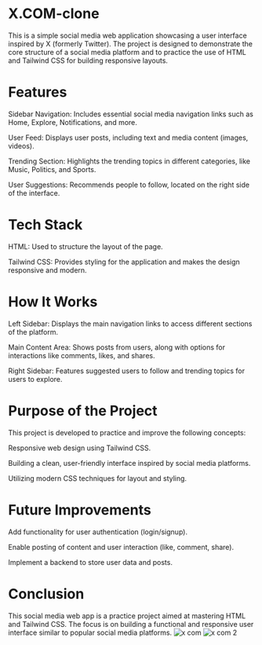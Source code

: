 # X.COM-clone

This is a simple social media web application showcasing a user interface inspired by X (formerly Twitter). The project is designed to demonstrate the core structure of a social media platform and to practice the use of HTML and Tailwind CSS for building responsive layouts.

# Features
Sidebar Navigation: Includes essential social media navigation links such as Home, Explore, Notifications, and more.

User Feed: Displays user posts, including text and media content (images, videos).

Trending Section: Highlights the trending topics in different categories, like Music, Politics, and Sports.

User Suggestions: Recommends people to follow, located on the right side of the interface.

# Tech Stack
HTML: Used to structure the layout of the page.

Tailwind CSS: Provides styling for the application and makes the design responsive and modern.

# How It Works
Left Sidebar: Displays the main navigation links to access different sections of the platform.

Main Content Area: Shows posts from users, along with options for interactions like comments, likes, and shares.

Right Sidebar: Features suggested users to follow and trending topics for users to explore.

# Purpose of the Project
This project is developed to practice and improve the following concepts:

Responsive web design using Tailwind CSS.

Building a clean, user-friendly interface inspired by social media platforms.

Utilizing modern CSS techniques for layout and styling.

# Future Improvements
Add functionality for user authentication (login/signup).

Enable posting of content and user interaction (like, comment, share).

Implement a backend to store user data and posts.

# Conclusion
This social media web app is a practice project aimed at mastering HTML and Tailwind CSS. The focus is on building a functional and responsive user interface similar to popular social media platforms.
![x com](https://github.com/user-attachments/assets/5c267749-d8d6-4700-800e-1bc91ad7469a)
![x com 2](https://github.com/user-attachments/assets/1963cf09-be0c-4910-bf66-4966160a65ef)

